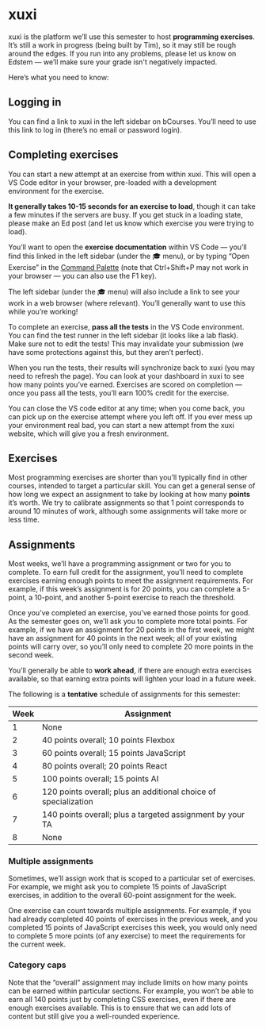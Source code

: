 # xuxi

xuxi is the platform we’ll use this semester to host **programming exercises**.
It’s still a work in progress (being built by Tim), so it may still be rough around the edges.
If you run into any problems, please let us know on Edstem — we’ll make sure your grade isn't negatively impacted.

Here’s what you need to know:

## Logging in

You can find a link to xuxi in the left sidebar on bCourses.
You’ll need to use this link to log in (there’s no email or password login).

## Completing exercises

You can start a new attempt at an exercise from within xuxi.
This will open a VS Code editor in your browser, pre-loaded with a development environment for the exercise.

**It generally takes 10-15 seconds for an exercise to load**, though it can take a few minutes if the servers are busy.
If you get stuck in a loading state, please make an Ed post (and let us know which exercise you were trying to load).

You’ll want to open the **exercise documentation** within VS Code — you’ll find this linked in the left sidebar (under the 🎓 menu), or by typing “Open Exercise” in the [Command Palette](https://code.visualstudio.com/docs/getstarted/userinterface#_command-palette) (note that Ctrl+Shift+P may not work in your browser — you can also use the F1 key).

The left sidebar (under the 🎓 menu) will also include a link to see your work in a web browser (where relevant).
You’ll generally want to use this while you’re working!

To complete an exercise, **pass all the tests** in the VS Code environment.
You can find the test runner in the left sidebar (it looks like a lab flask).
Make sure not to edit the tests! This may invalidate your submission (we have some protections against this, but they aren’t perfect).

When you run the tests, their results will synchronize back to xuxi (you may need to refresh the page).
You can look at your dashboard in xuxi to see how many points you’ve earned.
Exercises are scored on completion — once you pass all the tests, you’ll earn 100% credit for the exercise.

You can close the VS code editor at any time; when you come back, you can pick up on the exercise attempt where you left off.
If you ever mess up your environment real bad, you can start a new attempt from the xuxi website, which will give you a fresh environment.

## Exercises

Most programming exercises are shorter than you’ll typically find in other courses, intended to target a particular skill.
You can get a general sense of how long we expect an assignment to take by looking at how many **points** it’s worth.
We try to calibrate assignments so that 1 point corresponds to around 10 minutes of work, although some assignments will take more or less time.

## Assignments

Most weeks, we’ll have a programming assignment or two for you to complete.
To earn full credit for the assignment, you’ll need to complete exercises earning enough points to meet the assignment requirements.
For example, if this week’s assignment is for 20 points, you can complete a 5-point, a 10-point, and another 5-point exercise to reach the threshold.

Once you’ve completed an exercise, you’ve earned those points for good.
As the semester goes on, we’ll ask you to complete more total points.
For example, if we have an assignment for 20 points in the first week, we might have an assignment for 40 points in the next week;
all of your existing points will carry over, so you’ll only need to complete 20 more points in the second week.

You’ll generally be able to **work ahead**, if there are enough extra exercises available, so that earning extra points will lighten your load in a future week.

The following is a **tentative** schedule of assignments for this semester:

| Week | Assignment                                                      |
| ---- | --------------------------------------------------------------- |
| 1    | None                                                            |
| 2    | 40 points overall; 10 points Flexbox                            |
| 3    | 60 points overall; 15 points JavaScript                         |
| 4    | 80 points overall; 20 points React                              |
| 5    | 100 points overall; 15 points AI                                |
| 6    | 120 points overall; plus an additional choice of specialization |
| 7    | 140 points overall; plus a targeted assignment by your TA       |
| 8    | None                                                            |

### Multiple assignments

Sometimes, we’ll assign work that is scoped to a particular set of exercises.
For example, we might ask you to complete 15 points of JavaScript exercises, in addition to the overall 60-point assignment for the week.

One exercise can count towards multiple assignments.
For example, if you had already completed 40 points of exercises in the previous week, and you completed 15 points of JavaScript exercises this week, you would only need to complete 5 more points (of any exercise) to meet the requirements for the current week.

### Category caps

Note that the “overall” assignment may include limits on how many points can be earned within particular sections. For example, you won’t be able to earn all 140 points just by completing CSS exercises, even if there are enough exercises available.
This is to ensure that we can add lots of content but still give you a well-rounded experience.